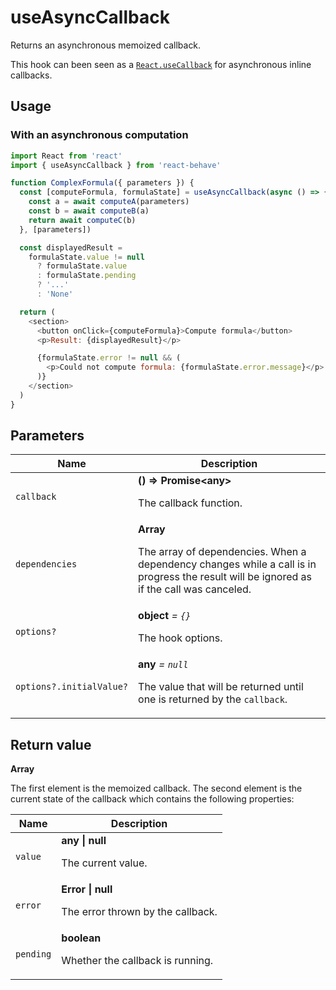 # useAsyncCallback

Returns an asynchronous memoized callback.

This hook can been seen as a [`React.useCallback`](https://reactjs.org/docs/hooks-reference.html#usecallback)
for asynchronous inline callbacks.

## Usage

### With an asynchronous computation

```js
import React from 'react'
import { useAsyncCallback } from 'react-behave'

function ComplexFormula({ parameters }) {
  const [computeFormula, formulaState] = useAsyncCallback(async () => {
    const a = await computeA(parameters)
    const b = await computeB(a)
    return await computeC(b)
  }, [parameters])

  const displayedResult =
    formulaState.value != null
      ? formulaState.value
      : formulaState.pending
      ? '...'
      : 'None'

  return (
    <section>
      <button onClick={computeFormula}>Compute formula</button>
      <p>Result: {displayedResult}</p>

      {formulaState.error != null && (
        <p>Could not compute formula: {formulaState.error.message}</p>
      )}
    </section>
  )
}
```

## Parameters

<table>
  <thead>
    <tr>
      <th>Name</th>
      <th>Description</th>
    </tr>
  </thead>
  
  <tbody>
    <tr>
      <td><code>callback</code></td>
      <td>
        <strong>() => Promise&lt;any&gt;</strong>
        <p>The callback function.</p>
      </td>
    </tr>
    <tr>
      <td><code>dependencies</code></td>
      <td>
        <strong>Array</strong>
        <p>
          The array of dependencies.
          When a dependency changes while a call is in progress the result will be ignored as if the call was canceled.
        </p>
      </td>
    </tr>
    <tr>
      <td><code>options?</code></td>
      <td>
        <strong>object</strong> <em>= <code>{}</code></em>
        <p>The hook options.</p>
      </td>
    </tr>
    <tr>
      <td><code>options?.initialValue?</code></td>
      <td>
        <strong>any</strong> <em>= <code>null</code></em>
        <p>
          The value that will be returned until one is returned by the
          <code>callback</code>.
        </p>
      </td>
    </tr>
  </tbody>
</table>

## Return value

**Array**

The first element is the memoized callback.
The second element is the current state of the callback which contains the
following properties:

<table>
  <thead>
    <tr>
      <th>Name</th>
      <th>Description</th>
    </tr>
  </thead>

  <tbody>
    <tr>
      <td><code>value</code></td>
      <td>
        <strong>any | null</strong>
        <p>
          The current value.
        </p>
      </td>
    </tr>
    <tr>
      <td><code>error</code></td>
      <td>
        <strong>Error | null</strong>
        <p>The error thrown by the callback.</p>
      </td>
    </tr>
    <tr>
      <td><code>pending</code></td>
      <td>
        <strong>boolean</strong>
        <p>Whether the callback is running.</p>
      </td>
    </tr>
  </tbody>
</table>
